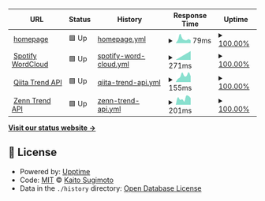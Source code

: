 <!--start: status pages-->
<!-- This summary is generated by Upptime (https://github.com/upptime/upptime) -->
<!-- Do not edit this manually, your changes will be overwritten -->
<!-- prettier-ignore -->
| URL | Status | History | Response Time | Uptime |
| --- | ------ | ------- | ------------- | ------ |
| <img alt="" src="https://favicons.githubusercontent.com/hellorusk.net" height="13"> [homepage](https://hellorusk.net) | 🟩 Up | [homepage.yml](https://github.com/HelloRusk/upptime/commits/HEAD/history/homepage.yml) | <details><summary><img alt="Response time graph" src="./graphs/homepage/response-time-week.png" height="20"> 79ms</summary><br><a href="https://HelloRusk.github.io/upptime/history/homepage"><img alt="Response time 79" src="https://img.shields.io/endpoint?url=https%3A%2F%2Fraw.githubusercontent.com%2FHelloRusk%2Fupptime%2FHEAD%2Fapi%2Fhomepage%2Fresponse-time.json"></a><br><a href="https://HelloRusk.github.io/upptime/history/homepage"><img alt="24-hour response time 79" src="https://img.shields.io/endpoint?url=https%3A%2F%2Fraw.githubusercontent.com%2FHelloRusk%2Fupptime%2FHEAD%2Fapi%2Fhomepage%2Fresponse-time-day.json"></a><br><a href="https://HelloRusk.github.io/upptime/history/homepage"><img alt="7-day response time 79" src="https://img.shields.io/endpoint?url=https%3A%2F%2Fraw.githubusercontent.com%2FHelloRusk%2Fupptime%2FHEAD%2Fapi%2Fhomepage%2Fresponse-time-week.json"></a><br><a href="https://HelloRusk.github.io/upptime/history/homepage"><img alt="30-day response time 79" src="https://img.shields.io/endpoint?url=https%3A%2F%2Fraw.githubusercontent.com%2FHelloRusk%2Fupptime%2FHEAD%2Fapi%2Fhomepage%2Fresponse-time-month.json"></a><br><a href="https://HelloRusk.github.io/upptime/history/homepage"><img alt="1-year response time 79" src="https://img.shields.io/endpoint?url=https%3A%2F%2Fraw.githubusercontent.com%2FHelloRusk%2Fupptime%2FHEAD%2Fapi%2Fhomepage%2Fresponse-time-year.json"></a></details> | <details><summary><a href="https://HelloRusk.github.io/upptime/history/homepage">100.00%</a></summary><a href="https://HelloRusk.github.io/upptime/history/homepage"><img alt="All-time uptime 100.00%" src="https://img.shields.io/endpoint?url=https%3A%2F%2Fraw.githubusercontent.com%2FHelloRusk%2Fupptime%2FHEAD%2Fapi%2Fhomepage%2Fuptime.json"></a><br><a href="https://HelloRusk.github.io/upptime/history/homepage"><img alt="24-hour uptime 100.00%" src="https://img.shields.io/endpoint?url=https%3A%2F%2Fraw.githubusercontent.com%2FHelloRusk%2Fupptime%2FHEAD%2Fapi%2Fhomepage%2Fuptime-day.json"></a><br><a href="https://HelloRusk.github.io/upptime/history/homepage"><img alt="7-day uptime 100.00%" src="https://img.shields.io/endpoint?url=https%3A%2F%2Fraw.githubusercontent.com%2FHelloRusk%2Fupptime%2FHEAD%2Fapi%2Fhomepage%2Fuptime-week.json"></a><br><a href="https://HelloRusk.github.io/upptime/history/homepage"><img alt="30-day uptime 100.00%" src="https://img.shields.io/endpoint?url=https%3A%2F%2Fraw.githubusercontent.com%2FHelloRusk%2Fupptime%2FHEAD%2Fapi%2Fhomepage%2Fuptime-month.json"></a><br><a href="https://HelloRusk.github.io/upptime/history/homepage"><img alt="1-year uptime 100.00%" src="https://img.shields.io/endpoint?url=https%3A%2F%2Fraw.githubusercontent.com%2FHelloRusk%2Fupptime%2FHEAD%2Fapi%2Fhomepage%2Fuptime-year.json"></a></details>
| <img alt="" src="https://favicons.githubusercontent.com/spotify-word.cloud" height="13"> [Spotify WordCloud](https://spotify-word.cloud) | 🟩 Up | [spotify-word-cloud.yml](https://github.com/HelloRusk/upptime/commits/HEAD/history/spotify-word-cloud.yml) | <details><summary><img alt="Response time graph" src="./graphs/spotify-word-cloud/response-time-week.png" height="20"> 271ms</summary><br><a href="https://HelloRusk.github.io/upptime/history/spotify-word-cloud"><img alt="Response time 271" src="https://img.shields.io/endpoint?url=https%3A%2F%2Fraw.githubusercontent.com%2FHelloRusk%2Fupptime%2FHEAD%2Fapi%2Fspotify-word-cloud%2Fresponse-time.json"></a><br><a href="https://HelloRusk.github.io/upptime/history/spotify-word-cloud"><img alt="24-hour response time 271" src="https://img.shields.io/endpoint?url=https%3A%2F%2Fraw.githubusercontent.com%2FHelloRusk%2Fupptime%2FHEAD%2Fapi%2Fspotify-word-cloud%2Fresponse-time-day.json"></a><br><a href="https://HelloRusk.github.io/upptime/history/spotify-word-cloud"><img alt="7-day response time 271" src="https://img.shields.io/endpoint?url=https%3A%2F%2Fraw.githubusercontent.com%2FHelloRusk%2Fupptime%2FHEAD%2Fapi%2Fspotify-word-cloud%2Fresponse-time-week.json"></a><br><a href="https://HelloRusk.github.io/upptime/history/spotify-word-cloud"><img alt="30-day response time 271" src="https://img.shields.io/endpoint?url=https%3A%2F%2Fraw.githubusercontent.com%2FHelloRusk%2Fupptime%2FHEAD%2Fapi%2Fspotify-word-cloud%2Fresponse-time-month.json"></a><br><a href="https://HelloRusk.github.io/upptime/history/spotify-word-cloud"><img alt="1-year response time 271" src="https://img.shields.io/endpoint?url=https%3A%2F%2Fraw.githubusercontent.com%2FHelloRusk%2Fupptime%2FHEAD%2Fapi%2Fspotify-word-cloud%2Fresponse-time-year.json"></a></details> | <details><summary><a href="https://HelloRusk.github.io/upptime/history/spotify-word-cloud">100.00%</a></summary><a href="https://HelloRusk.github.io/upptime/history/spotify-word-cloud"><img alt="All-time uptime 100.00%" src="https://img.shields.io/endpoint?url=https%3A%2F%2Fraw.githubusercontent.com%2FHelloRusk%2Fupptime%2FHEAD%2Fapi%2Fspotify-word-cloud%2Fuptime.json"></a><br><a href="https://HelloRusk.github.io/upptime/history/spotify-word-cloud"><img alt="24-hour uptime 100.00%" src="https://img.shields.io/endpoint?url=https%3A%2F%2Fraw.githubusercontent.com%2FHelloRusk%2Fupptime%2FHEAD%2Fapi%2Fspotify-word-cloud%2Fuptime-day.json"></a><br><a href="https://HelloRusk.github.io/upptime/history/spotify-word-cloud"><img alt="7-day uptime 100.00%" src="https://img.shields.io/endpoint?url=https%3A%2F%2Fraw.githubusercontent.com%2FHelloRusk%2Fupptime%2FHEAD%2Fapi%2Fspotify-word-cloud%2Fuptime-week.json"></a><br><a href="https://HelloRusk.github.io/upptime/history/spotify-word-cloud"><img alt="30-day uptime 100.00%" src="https://img.shields.io/endpoint?url=https%3A%2F%2Fraw.githubusercontent.com%2FHelloRusk%2Fupptime%2FHEAD%2Fapi%2Fspotify-word-cloud%2Fuptime-month.json"></a><br><a href="https://HelloRusk.github.io/upptime/history/spotify-word-cloud"><img alt="1-year uptime 100.00%" src="https://img.shields.io/endpoint?url=https%3A%2F%2Fraw.githubusercontent.com%2FHelloRusk%2Fupptime%2FHEAD%2Fapi%2Fspotify-word-cloud%2Fuptime-year.json"></a></details>
| <img alt="" src="https://favicons.githubusercontent.com/qiita-api.vercel.app" height="13"> [Qiita Trend API](https://qiita-api.vercel.app) | 🟩 Up | [qiita-trend-api.yml](https://github.com/HelloRusk/upptime/commits/HEAD/history/qiita-trend-api.yml) | <details><summary><img alt="Response time graph" src="./graphs/qiita-trend-api/response-time-week.png" height="20"> 155ms</summary><br><a href="https://HelloRusk.github.io/upptime/history/qiita-trend-api"><img alt="Response time 155" src="https://img.shields.io/endpoint?url=https%3A%2F%2Fraw.githubusercontent.com%2FHelloRusk%2Fupptime%2FHEAD%2Fapi%2Fqiita-trend-api%2Fresponse-time.json"></a><br><a href="https://HelloRusk.github.io/upptime/history/qiita-trend-api"><img alt="24-hour response time 155" src="https://img.shields.io/endpoint?url=https%3A%2F%2Fraw.githubusercontent.com%2FHelloRusk%2Fupptime%2FHEAD%2Fapi%2Fqiita-trend-api%2Fresponse-time-day.json"></a><br><a href="https://HelloRusk.github.io/upptime/history/qiita-trend-api"><img alt="7-day response time 155" src="https://img.shields.io/endpoint?url=https%3A%2F%2Fraw.githubusercontent.com%2FHelloRusk%2Fupptime%2FHEAD%2Fapi%2Fqiita-trend-api%2Fresponse-time-week.json"></a><br><a href="https://HelloRusk.github.io/upptime/history/qiita-trend-api"><img alt="30-day response time 155" src="https://img.shields.io/endpoint?url=https%3A%2F%2Fraw.githubusercontent.com%2FHelloRusk%2Fupptime%2FHEAD%2Fapi%2Fqiita-trend-api%2Fresponse-time-month.json"></a><br><a href="https://HelloRusk.github.io/upptime/history/qiita-trend-api"><img alt="1-year response time 155" src="https://img.shields.io/endpoint?url=https%3A%2F%2Fraw.githubusercontent.com%2FHelloRusk%2Fupptime%2FHEAD%2Fapi%2Fqiita-trend-api%2Fresponse-time-year.json"></a></details> | <details><summary><a href="https://HelloRusk.github.io/upptime/history/qiita-trend-api">100.00%</a></summary><a href="https://HelloRusk.github.io/upptime/history/qiita-trend-api"><img alt="All-time uptime 100.00%" src="https://img.shields.io/endpoint?url=https%3A%2F%2Fraw.githubusercontent.com%2FHelloRusk%2Fupptime%2FHEAD%2Fapi%2Fqiita-trend-api%2Fuptime.json"></a><br><a href="https://HelloRusk.github.io/upptime/history/qiita-trend-api"><img alt="24-hour uptime 100.00%" src="https://img.shields.io/endpoint?url=https%3A%2F%2Fraw.githubusercontent.com%2FHelloRusk%2Fupptime%2FHEAD%2Fapi%2Fqiita-trend-api%2Fuptime-day.json"></a><br><a href="https://HelloRusk.github.io/upptime/history/qiita-trend-api"><img alt="7-day uptime 100.00%" src="https://img.shields.io/endpoint?url=https%3A%2F%2Fraw.githubusercontent.com%2FHelloRusk%2Fupptime%2FHEAD%2Fapi%2Fqiita-trend-api%2Fuptime-week.json"></a><br><a href="https://HelloRusk.github.io/upptime/history/qiita-trend-api"><img alt="30-day uptime 100.00%" src="https://img.shields.io/endpoint?url=https%3A%2F%2Fraw.githubusercontent.com%2FHelloRusk%2Fupptime%2FHEAD%2Fapi%2Fqiita-trend-api%2Fuptime-month.json"></a><br><a href="https://HelloRusk.github.io/upptime/history/qiita-trend-api"><img alt="1-year uptime 100.00%" src="https://img.shields.io/endpoint?url=https%3A%2F%2Fraw.githubusercontent.com%2FHelloRusk%2Fupptime%2FHEAD%2Fapi%2Fqiita-trend-api%2Fuptime-year.json"></a></details>
| <img alt="" src="https://favicons.githubusercontent.com/zenn-api.vercel.app" height="13"> [Zenn Trend API](https://zenn-api.vercel.app) | 🟩 Up | [zenn-trend-api.yml](https://github.com/HelloRusk/upptime/commits/HEAD/history/zenn-trend-api.yml) | <details><summary><img alt="Response time graph" src="./graphs/zenn-trend-api/response-time-week.png" height="20"> 201ms</summary><br><a href="https://HelloRusk.github.io/upptime/history/zenn-trend-api"><img alt="Response time 201" src="https://img.shields.io/endpoint?url=https%3A%2F%2Fraw.githubusercontent.com%2FHelloRusk%2Fupptime%2FHEAD%2Fapi%2Fzenn-trend-api%2Fresponse-time.json"></a><br><a href="https://HelloRusk.github.io/upptime/history/zenn-trend-api"><img alt="24-hour response time 201" src="https://img.shields.io/endpoint?url=https%3A%2F%2Fraw.githubusercontent.com%2FHelloRusk%2Fupptime%2FHEAD%2Fapi%2Fzenn-trend-api%2Fresponse-time-day.json"></a><br><a href="https://HelloRusk.github.io/upptime/history/zenn-trend-api"><img alt="7-day response time 201" src="https://img.shields.io/endpoint?url=https%3A%2F%2Fraw.githubusercontent.com%2FHelloRusk%2Fupptime%2FHEAD%2Fapi%2Fzenn-trend-api%2Fresponse-time-week.json"></a><br><a href="https://HelloRusk.github.io/upptime/history/zenn-trend-api"><img alt="30-day response time 201" src="https://img.shields.io/endpoint?url=https%3A%2F%2Fraw.githubusercontent.com%2FHelloRusk%2Fupptime%2FHEAD%2Fapi%2Fzenn-trend-api%2Fresponse-time-month.json"></a><br><a href="https://HelloRusk.github.io/upptime/history/zenn-trend-api"><img alt="1-year response time 201" src="https://img.shields.io/endpoint?url=https%3A%2F%2Fraw.githubusercontent.com%2FHelloRusk%2Fupptime%2FHEAD%2Fapi%2Fzenn-trend-api%2Fresponse-time-year.json"></a></details> | <details><summary><a href="https://HelloRusk.github.io/upptime/history/zenn-trend-api">100.00%</a></summary><a href="https://HelloRusk.github.io/upptime/history/zenn-trend-api"><img alt="All-time uptime 100.00%" src="https://img.shields.io/endpoint?url=https%3A%2F%2Fraw.githubusercontent.com%2FHelloRusk%2Fupptime%2FHEAD%2Fapi%2Fzenn-trend-api%2Fuptime.json"></a><br><a href="https://HelloRusk.github.io/upptime/history/zenn-trend-api"><img alt="24-hour uptime 100.00%" src="https://img.shields.io/endpoint?url=https%3A%2F%2Fraw.githubusercontent.com%2FHelloRusk%2Fupptime%2FHEAD%2Fapi%2Fzenn-trend-api%2Fuptime-day.json"></a><br><a href="https://HelloRusk.github.io/upptime/history/zenn-trend-api"><img alt="7-day uptime 100.00%" src="https://img.shields.io/endpoint?url=https%3A%2F%2Fraw.githubusercontent.com%2FHelloRusk%2Fupptime%2FHEAD%2Fapi%2Fzenn-trend-api%2Fuptime-week.json"></a><br><a href="https://HelloRusk.github.io/upptime/history/zenn-trend-api"><img alt="30-day uptime 100.00%" src="https://img.shields.io/endpoint?url=https%3A%2F%2Fraw.githubusercontent.com%2FHelloRusk%2Fupptime%2FHEAD%2Fapi%2Fzenn-trend-api%2Fuptime-month.json"></a><br><a href="https://HelloRusk.github.io/upptime/history/zenn-trend-api"><img alt="1-year uptime 100.00%" src="https://img.shields.io/endpoint?url=https%3A%2F%2Fraw.githubusercontent.com%2FHelloRusk%2Fupptime%2FHEAD%2Fapi%2Fzenn-trend-api%2Fuptime-year.json"></a></details>

<!--end: status pages-->

[**Visit our status website →**](https://HelloRusk.github.io/upptime)

## 📄 License

- Powered by: [Upptime](https://github.com/upptime/upptime)
- Code: [MIT](./LICENSE) © [Kaito Sugimoto](hellorusk.net)
- Data in the `./history` directory: [Open Database License](https://opendatacommons.org/licenses/odbl/1-0/)
